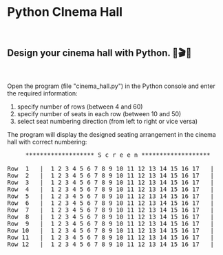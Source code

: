 # Python CInema Hall<br><br>
<h2>Design your cinema hall with Python. 🙂🎬🎦</h2><br>

Open the program (file "cinema_hall.py") in the Python console and enter the required information:
  1. specify number of rows (between 4 and 60)
  2. specify number of seats in each row (between 10 and 50)
  3. select seat numbering direction (from left to right or vice versa)

The program will display the designed seating arrangement in the cinema hall with correct numbering:

<pre>
     ******************* S c r e e n *******************

Row  1   |  1 2 3 4 5 6 7 8 9 10 11 12 13 14 15 16 17   |
Row  2   |  1 2 3 4 5 6 7 8 9 10 11 12 13 14 15 16 17   |
Row  3   |  1 2 3 4 5 6 7 8 9 10 11 12 13 14 15 16 17   |
Row  4   |  1 2 3 4 5 6 7 8 9 10 11 12 13 14 15 16 17   |
Row  5   |  1 2 3 4 5 6 7 8 9 10 11 12 13 14 15 16 17   |
Row  6   |  1 2 3 4 5 6 7 8 9 10 11 12 13 14 15 16 17   |
Row  7   |  1 2 3 4 5 6 7 8 9 10 11 12 13 14 15 16 17   |
Row  8   |  1 2 3 4 5 6 7 8 9 10 11 12 13 14 15 16 17   |
Row  9   |  1 2 3 4 5 6 7 8 9 10 11 12 13 14 15 16 17   |
Row 10   |  1 2 3 4 5 6 7 8 9 10 11 12 13 14 15 16 17   |
Row 11   |  1 2 3 4 5 6 7 8 9 10 11 12 13 14 15 16 17   |
Row 12   |  1 2 3 4 5 6 7 8 9 10 11 12 13 14 15 16 17   |
</pre>
